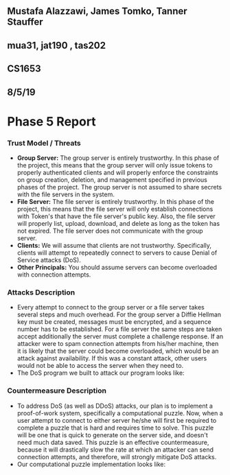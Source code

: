 ## Mustafa Alazzawi, James Tomko, Tanner Stauffer
## mua31, jat190 , tas202
## CS1653
## 8/5/19
# Phase 5 Report
### Trust Model / Threats
* **Group Server:** The group server is entirely trustworthy. In this phase of the project, this means that the group server will only issue tokens to properly authenticated clients and will properly enforce the constraints on group creation, deletion, and management specified in previous phases of the project. The group server is not assumed to share secrets with the file servers in the system.
* **File Server:** The file server is entirely trustworthy. In this phase of the project, this means that the file server will only establish connections with Token's that have the file server's public key. Also, the file server will properly list, upload, download, and delete as long as the token has not expired. The file server does not communicate with the group server.
* **Clients:** We will assume that clients are not trustworthy. Specifically, clients will attempt to repeatedly connect to servers to cause Denial of Service attacks (DoS).
* **Other Principals:** You should assume servers can become overloaded with connection attempts.

### Attacks Description
* Every attempt to connect to the group server or a file server takes several steps and much overhead. For the group server a Diffie Hellman key must be created, messages must be encrypted, and a sequence number has to be established. For a file server the same steps are taken accept additionally the server must complete a challenge response. If an attacker were to spam connection attempts from his/her machine, then it is likely that the server could become overloaded, which would be an attack against availability. If this was a constant attack, other users would not be able to access the server when they need to.
* The DoS program we built to attack our program looks like:

### Countermeasure Description
* To address DoS (as well as DDoS) attacks, our plan is to implement a proof-of-work system, specifically a computational puzzle. Now, when a user attempt to connect to either server he/she will first be required to complete a puzzle that is hard and requires time to solve. This puzzle will be one that is quick to generate on the server side, and doesn't need much data saved. This puzzle is an effective countermeasure, because it will drastically slow the rate at which an attacker can send connection attempts, and therefore, will strongly mitigate DoS attacks.
* Our computational puzzle implementation looks like:
